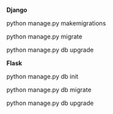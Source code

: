 **Django**

python manage.py makemigrations

python manage.py migrate

python manage.py db upgrade

**Flask**

python manage.py db init

python manage.py db migrate

python manage.py db upgrade
